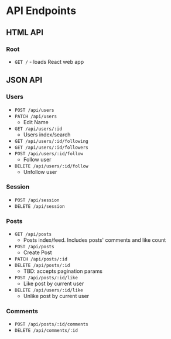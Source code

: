 # API Endpoints

## HTML API

### Root

- `GET /` - loads React web app

## JSON API

### Users

- `POST /api/users`
- `PATCH /api/users`
  - Edit Name
- `GET /api/users/:id`
  - Users index/search
- `GET /api/users/:id/following`
- `GET /api/users/:id/followers`
- `POST /api/users/:id/follow`
  - Follow user
- `DELETE /api/users/:id/follow`
  - Unfollow user

### Session

- `POST /api/session`
- `DELETE /api/session`

### Posts

- `GET /api/posts`
  - Posts index/feed. Includes posts' comments and like count
- `POST /api/posts`
  - Create Post
- `PATCH /api/posts/:id`
- `DELETE /api/posts/:id`
  - TBD: accepts pagination params
- `POST /api/posts/:id/like`
  - Like post by current user
- `DELETE /api/users/:id/like`
  - Unlike post by current user

### Comments

- `POST /api/posts/:id/comments`
- `DELETE /api/comments/:id`

